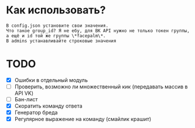 # Как использовать?
```
В config.json установите свои значения.
Что такое group_id? Я не ебу, для ВК API нужно не только токен группы, а ещё и id той же группы \*facepalm\*.
В admins устанавливайте строковые значения
```
# TODO
- [x] Ошибки в отдельный модуль
- [ ] Проверить, возможно ли множественный кик (передавать массив в API VK)
- [ ] Бан-лист
- [x] Скоратить команду ответа
- [x] Генератор бреда
- [x] Регулярное выражение на команду (смайлик крашит)
